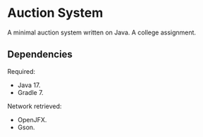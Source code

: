 # Auction System

A minimal auction system written on Java. A college assignment.

## Dependencies

Required:

- Java 17.
- Gradle 7.

Network retrieved:

- OpenJFX.
- Gson.
